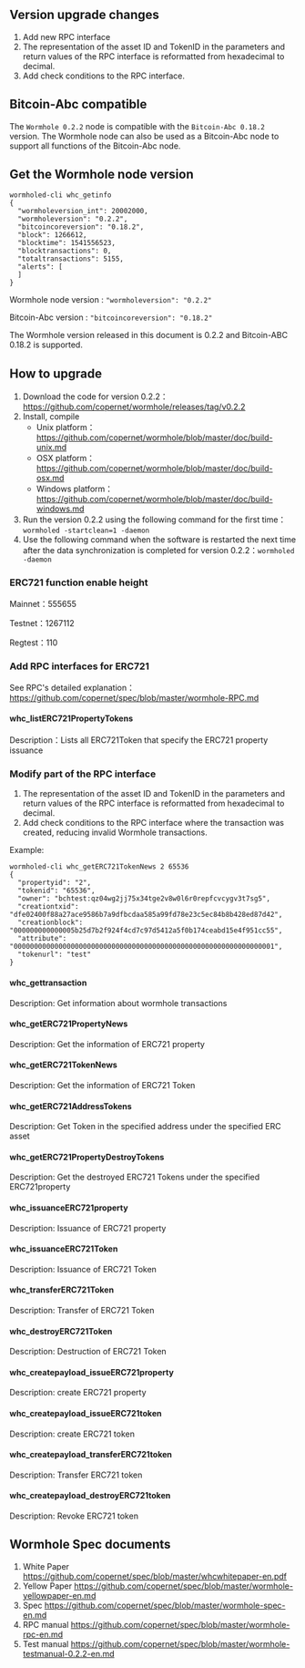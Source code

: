 ## Version upgrade changes

1. Add new RPC interface
2. The representation of the asset ID and TokenID in the parameters and return values of the RPC interface is reformatted from hexadecimal to decimal.
3. Add check conditions to the RPC interface.



## Bitcoin-Abc compatible

The `Wormhole 0.2.2` node is compatible with the `Bitcoin-Abc 0.18.2` version. The Wormhole node can also be used as a Bitcoin-Abc node to support all functions of the Bitcoin-Abc node.



## Get the Wormhole node version

```
wormholed-cli whc_getinfo
{  
  "wormholeversion_int": 20002000,
  "wormholeversion": "0.2.2",
  "bitcoincoreversion": "0.18.2",
  "block": 1266612,
  "blocktime": 1541556523,
  "blocktransactions": 0,
  "totaltransactions": 5155,
  "alerts": [
  ]
}
```

Wormhole node version : `"wormholeversion": "0.2.2"`

Bitcoin-Abc version : `"bitcoincoreversion": "0.18.2"`

The Wormhole version released in this document is 0.2.2 and Bitcoin-ABC 0.18.2 is supported.



## How to upgrade

1. Download the code for version 0.2.2：https://github.com/copernet/wormhole/releases/tag/v0.2.2
2. Install, compile
   - Unix platform：https://github.com/copernet/wormhole/blob/master/doc/build-unix.md
   - OSX platform：https://github.com/copernet/wormhole/blob/master/doc/build-osx.md
   - Windows platform：https://github.com/copernet/wormhole/blob/master/doc/build-windows.md
3. Run the version 0.2.2 using the following command for the first time：`wormholed -startclean=1 -daemon`
4. Use the following command when the software is restarted the next time after the data synchronization is completed for version 0.2.2：`wormholed -daemon`



### ERC721 function enable height

Mainnet：555655

Testnet：1267112

Regtest：110



### Add RPC interfaces for ERC721

See RPC's detailed explanation：https://github.com/copernet/spec/blob/master/wormhole-RPC.md



#### whc_listERC721PropertyTokens

Description：Lists all ERC721Token that specify the ERC721 property issuance



### Modify part of the RPC interface

1. The representation of the asset ID and TokenID in the parameters and return values of the RPC interface is reformatted from hexadecimal to decimal.
2. Add check conditions to the RPC interface where the transaction was created, reducing invalid Wormhole transactions.



Example:

```
wormholed-cli whc_getERC721TokenNews 2 65536
{
  "propertyid": "2",
  "tokenid": "65536",
  "owner": "bchtest:qz04wg2jj75x34tge2v8w0l6r0repfcvcygv3t7sg5",
  "creationtxid": "dfe02400f88a27ace9586b7a9dfbcdaa585a99fd78e23c5ec84b8b428ed87d42",
  "creationblock": "000000000000005b25d7b2f924f4cd7c97d5412a5f0b174ceabd15e4f951cc55",
  "attribute": "0000000000000000000000000000000000000000000000000000000000000001",
  "tokenurl": "test"
}
```



#### whc_gettransaction

Description: Get information about wormhole transactions

#### whc_getERC721PropertyNews

Description: Get the information of ERC721 property

#### whc_getERC721TokenNews

Description: Get the information of ERC721 Token

#### whc_getERC721AddressTokens

Description: Get Token in the specified address under the specified ERC asset

#### whc_getERC721PropertyDestroyTokens

Description: Get the destroyed ERC721 Tokens under the specified ERC721property

#### whc_issuanceERC721property

Description: Issuance of ERC721 property

#### whc_issuanceERC721Token

Description: Issuance of ERC721 Token

#### whc_transferERC721Token

Description: Transfer of ERC721 Token

#### whc_destroyERC721Token

Description: Destruction of ERC721 Token

#### whc_createpayload_issueERC721property 

Description: create ERC721 property

#### whc_createpayload_issueERC721token 

Description: create ERC721 token

#### whc_createpayload_transferERC721token

Description: Transfer ERC721 token

#### whc_createpayload_destroyERC721token

Description: Revoke ERC721 token




## Wormhole Spec documents

1. White Paper     https://github.com/copernet/spec/blob/master/whcwhitepaper-en.pdf
2. Yellow Paper     https://github.com/copernet/spec/blob/master/wormhole-yellowpaper-en.md
3. Spec       https://github.com/copernet/spec/blob/master/wormhole-spec-en.md
4. RPC manual    https://github.com/copernet/spec/blob/master/wormhole-rpc-en.md
5. Test manual   https://github.com/copernet/spec/blob/master/wormhole-testmanual-0.2.2-en.md



